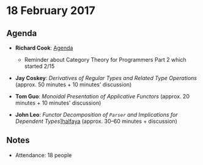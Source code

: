 # 18 February 2017

## Agenda

* **Richard Cook**: [Agenda][agenda]
  * Reminder about Category Theory for Programmers Part 2 which started 2/15

* **Jay Coskey**: _Derivatives of Regular Types and Related Type Operations_ (approx. 50 minutes + 10 minutes' discussion)
* **Tom Guo**: _Monoidal Presentation of Applicative Functors_ (approx. 20 minutes + 10 minutes' discussion)
* **John Leo**: _Functor Decomposition of `Parser` and Implications for Dependent Types_][halfaya] (approx. 30&ndash;60 minutes + discussion)

## Notes

* Attendance: 18 people

[agenda]: RichardCook_SeaHUGAgenda_20170218.pptx
[halfaya]: https://github.com/halfaya/Seahug/
[index]: ../
